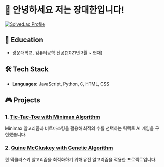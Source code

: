 # 👋 안녕하세요 저는 장대한입니다!

[![Solved.ac Profile](http://mazassumnida.wtf/api/v2/generate_badge?boj=wkdeogks17)](https://solved.ac/wkdeogks17/)

## 🏫 Education
* 광운대학교, 컴퓨터공학 전공(2021년 3월 ~ 현재)
  
## 🛠️ Tech Stack
- **Languages:** JavaScript, Python, C, HTML, CSS
  
## 🎮 Projects
### 1. [Tic-Tac-Toe with Minimax Algorithm](https://github.com/wkd3ogks/tictactoe)
Minimax 알고리즘과 비트마스킹을 활용해 최적의 수를 선택하는 틱택토 AI 게임을 구현했습니다.
### 2. [Quine McCluskey with Genetic Algorithm](https://github.com/wkd3ogks/GeneticQM)
퀸 맥클러스키 알고리즘을 최적화하기 위해 유전 알고리즘을 적용한 프로젝트입니다.
